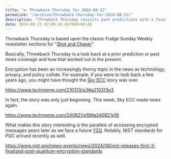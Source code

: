 ```yaml
---
title: "🔙 Throwback Thursday for 2024-08-22"
permalink: "/archive/throwback-thursday-for-2024-08-22/"
description: "Throwback Thursday revisits past predictions with a focus on encryption and privacy in the digital age."
date: 2024-08-23 02:09:38.657990+00:00
---
```


<p><span style="color: rgb(34, 34, 34)">Throwback Thursday is based upon the classic Fudge Sunday Weekly newsletter sections for "</span><a target="_blank" rel="noopener noreferrer nofollow" href="https://fudge.org/topics/shot-and-chaser/?utm_source=hot-fudge-daily&amp;utm_medium=email&amp;utm_campaign=throwback-thursday">Shot and Chaser</a><span style="color: rgb(34, 34, 34)">".</span></p><p><span style="color: rgb(34, 34, 34)">Basically, Throwback Thursday is a look back at a prior prediction or past news coverage and how that worked out in the present.</span></p><p><span style="color: rgb(34, 34, 34)">Encryption has been an increasingly thorny topic in the news as technology, privacy, and policy collide. For example, if you were to look back a few years ago, you might have thought the </span><a target="_blank" rel="noopener noreferrer nofollow" href="https://en.wikipedia.org/wiki/Shutdown_of_Sky_Global"><span style="color: rgb(34, 34, 34)">Sky ECC</span></a><span style="color: rgb(34, 34, 34)"> story was over.</span></p><p><a target="_blank" rel="noopener noreferrer nofollow" href="https://www.techmeme.com/210313/p3#a210313p3"><span style="color: rgb(34, 34, 34)">https://www.techmeme.com/210313/p3#a210313p3</span></a></p><p><span style="color: rgb(34, 34, 34)">In fact, the story was only just beginning. This week, Sky ECC made news again.</span></p><p><a target="_blank" rel="noopener noreferrer nofollow" href="https://www.techmeme.com/240821/p18#a240821p18"><span style="color: rgb(34, 34, 34)">https://www.techmeme.com/240821/p18#a240821p18</span></a></p><p><span style="color: rgb(34, 34, 34)">What makes this story interesting is the parallels of accessing encrypted messages years later as we face a future </span><a target="_blank" rel="noopener noreferrer nofollow" href="https://en.wikipedia.org/wiki/Harvest_now,_decrypt_later"><span style="color: rgb(34, 34, 34)">Y2Q</span></a><span style="color: rgb(34, 34, 34)">. Notably, NIST standards for PQC arrived recently as well.</span></p><p><a target="_blank" rel="noopener noreferrer nofollow" href="https://www.nist.gov/news-events/news/2024/08/nist-releases-first-3-finalized-post-quantum-encryption-standards"><span style="color: rgb(34, 34, 34)">https://www.nist.gov/news-events/news/2024/08/nist-releases-first-3-finalized-post-quantum-encryption-standards</span></a></p><p></p><p></p><p></p><p></p><p></p><p></p><p></p>